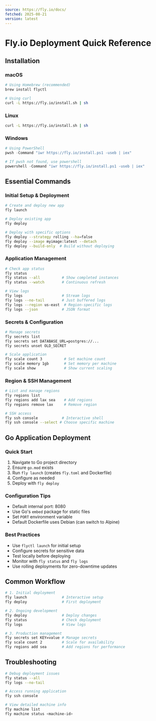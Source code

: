 ```yaml
---
source: https://fly.io/docs/
fetched: 2025-08-21
version: latest
---
```


# Fly.io Deployment Quick Reference

## Installation

### macOS
```bash
# Using Homebrew (recommended)
brew install flyctl

# Using curl
curl -L https://fly.io/install.sh | sh
```

### Linux
```bash
curl -L https://fly.io/install.sh | sh
```

### Windows
```powershell
# Using PowerShell
pwsh -Command "iwr https://fly.io/install.ps1 -useb | iex"

# If pwsh not found, use powershell
powershell -Command "iwr https://fly.io/install.ps1 -useb | iex"
```

## Essential Commands

### Initial Setup & Deployment
```bash
# Create and deploy new app
fly launch

# Deploy existing app
fly deploy

# Deploy with specific options
fly deploy --strategy rolling --ha=false
fly deploy --image myimage:latest --detach
fly deploy --build-only  # Build without deploying
```

### Application Management
```bash
# Check app status
fly status
fly status --all          # Show completed instances
fly status --watch        # Continuous refresh

# View logs
fly logs                  # Stream logs
fly logs --no-tail        # Just buffered logs
fly logs --region us-east  # Region-specific logs
fly logs --json           # JSON format
```

### Secrets & Configuration
```bash
# Manage secrets
fly secrets list
fly secrets set DATABASE_URL=postgres://...
fly secrets unset OLD_SECRET

# Scale application
fly scale count 3          # Set machine count
fly scale memory 1gb       # Set memory per machine
fly scale show             # Show current scaling
```

### Region & SSH Management
```bash
# List and manage regions
fly regions list
fly regions add lax sea    # Add regions
fly regions remove lax     # Remove region

# SSH access
fly ssh console           # Interactive shell
fly ssh console --select # Choose specific machine
```

## Go Application Deployment

### Quick Start
1. Navigate to Go project directory
2. Ensure `go.mod` exists
3. Run `fly launch` (creates `fly.toml` and Dockerfile)
4. Configure as needed
5. Deploy with `fly deploy`

### Configuration Tips
- Default internal port: 8080
- Use Go's `embed` package for static files
- Set `PORT` environment variable
- Default Dockerfile uses Debian (can switch to Alpine)

### Best Practices
- Use `flyctl launch` for initial setup
- Configure secrets for sensitive data
- Test locally before deploying
- Monitor with `fly status` and `fly logs`
- Use rolling deployments for zero-downtime updates

## Common Workflow

```bash
# 1. Initial deployment
fly launch                # Interactive setup
fly deploy                # First deployment

# 2. Ongoing development
fly deploy                # Deploy changes
fly status                # Check deployment
fly logs                  # View logs

# 3. Production management
fly secrets set KEY=value # Manage secrets
fly scale count 2         # Scale for availability
fly regions add sea       # Add regions for performance
```

## Troubleshooting

```bash
# Debug deployment issues
fly status --all
fly logs --no-tail

# Access running application
fly ssh console

# View detailed machine info
fly machine list
fly machine status <machine-id>
```